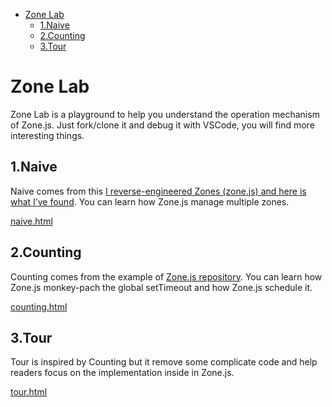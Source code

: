 <!-- TOC -->

- [Zone Lab](#zone-lab)
  - [1.Naive](#1naive)
  - [2.Counting](#2counting)
  - [3.Tour](#3tour)

<!-- /TOC -->

# Zone Lab

Zone Lab is a playground to help you understand the operation mechanism of Zone.js. Just fork/clone it and debug it with VSCode, you will find more interesting things.

## 1.Naive

Naive comes from this [I reverse-engineered Zones (zone.js) and here is what I’ve found](https://blog.angularindepth.com/i-reverse-engineered-zones-zone-js-and-here-is-what-ive-found-1f48dc87659b). You can learn how Zone.js manage multiple zones.

[naive.html](./1.naive/naive.html)

## 2.Counting

Counting comes from the example of [Zone.js repository](https://github.com/JiaLiPassion/zone.js). You can learn how Zone.js monkey-pach the global setTimeout and how Zone.js schedule it.

[counting.html](./2.counting/counting.html)

## 3.Tour

Tour is inspired by Counting but it remove some complicate code and help readers focus on the implementation inside in Zone.js.

[tour.html](./3.tour/tour.html)
